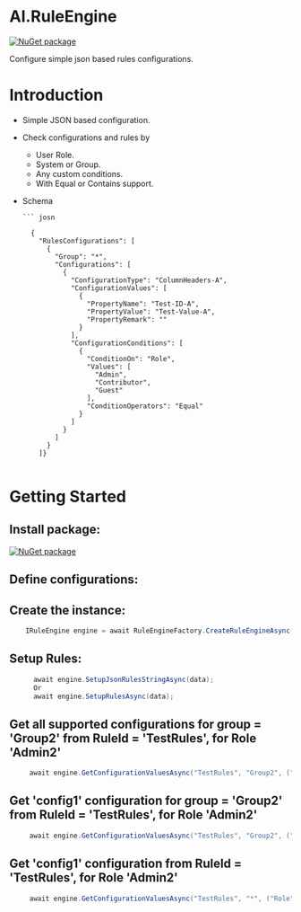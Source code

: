 
# AI.RuleEngine

[![NuGet package](https://img.shields.io/nuget/v/AI.RulesEngine.svg)](https://www.nuget.org/packages/AI.RulesEngine/)

Configure simple json based rules configurations.

# Introduction 
* Simple JSON based configuration. 
* Check configurations and rules by
  * User Role.
  * System or Group.
  * Any custom conditions. 
  * With Equal or Contains support.
  
* Schema

	  ``` josn
    
        {
          "RulesConfigurations": [
            {
              "Group": "*",
              "Configurations": [
                {
                  "ConfigurationType": "ColumnHeaders-A",
                  "ConfigurationValues": [
                    {
                      "PropertyName": "Test-ID-A",
                      "PropertyValue": "Test-Value-A",
                      "PropertyRemark": ""
                    }
                  ],
                  "ConfigurationConditions": [
                    {
                      "ConditionOn": "Role",
                      "Values": [
                        "Admin",
                        "Contributor",
                        "Guest"
                      ],
                      "ConditionOperators": "Equal"
                    }
                  ]
                }
              ]
            }
          ]}

	 ```
   
# Getting Started
   
## Install package: 

[![NuGet package](https://img.shields.io/nuget/v/AI.RuleEngin.svg)](https://www.nuget.org/packages/AI.RulesEngine/)
    
## Define configurations:
    
## Create the instance:
   
   
```cs    
    IRuleEngine engine = await RuleEngineFactory.CreateRuleEngineAsync();
```

## Setup Rules:
   
   
```cs    
      await engine.SetupJsonRulesStringAsync(data);
      Or
      await engine.SetupRulesAsync(data);
```

 ## Get all supported configurations for group = 'Group2' from RuleId = 'TestRules',  for Role 'Admin2'
   
   
```cs    
     await engine.GetConfigurationValuesAsync("TestRules", "Group2", ("Role", "Admin2", "*"));
```

 ## Get 'config1' configuration for group = 'Group2' from RuleId = 'TestRules',  for Role 'Admin2'
   
   
```cs    
     await engine.GetConfigurationValuesAsync("TestRules", "Group2", ("Role", "Admin2", "config1"));
```

 ## Get 'config1' configuration from RuleId = 'TestRules',  for Role 'Admin2'
   
   
```cs    
     await engine.GetConfigurationValuesAsync("TestRules", "*", ("Role", "Admin2", "config1"));
```



